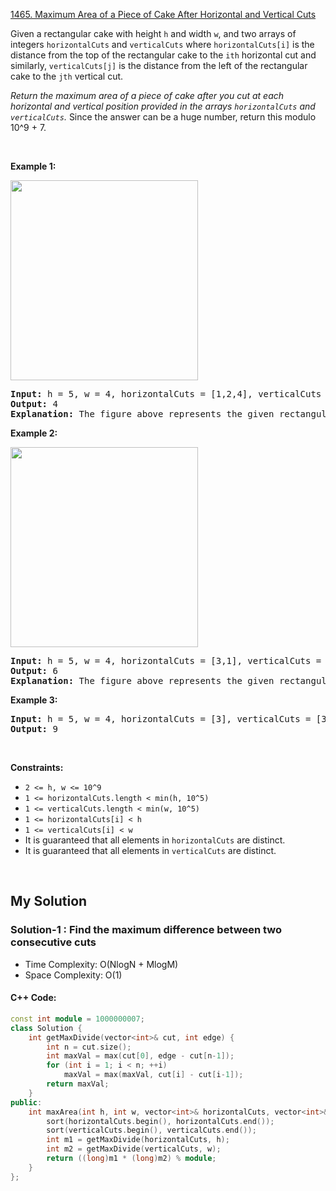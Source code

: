 [1465. Maximum Area of a Piece of Cake After Horizontal and Vertical Cuts](https://leetcode.com/problems/maximum-area-of-a-piece-of-cake-after-horizontal-and-vertical-cuts/)

<div><p>Given a rectangular cake with height <code>h</code> and width <code>w</code>, and two arrays of integers <code>horizontalCuts</code> and <code>verticalCuts</code> where <code>horizontalCuts[i]</code> is the distance from the top of the rectangular cake to the <code>ith</code> horizontal cut&nbsp;and similarly, <code>verticalCuts[j]</code> is the distance from the&nbsp;left of the rectangular cake to the <code>jth</code>&nbsp;vertical cut.</p>

<p><em>Return the maximum area of a piece of cake after you cut at each horizontal and vertical position provided in the arrays <code>horizontalCuts</code> and <code>verticalCuts</code>.&nbsp;</em>Since the answer can be a huge number, return this modulo 10^9 + 7.</p>

<p>&nbsp;</p>
<p><strong>Example 1:</strong></p>

<p><img alt="" src="https://assets.leetcode.com/uploads/2020/05/14/leetcode_max_area_2.png" style="width: 300px; height: 320px;"></p>

<pre><strong>Input:</strong> h = 5, w = 4, horizontalCuts = [1,2,4], verticalCuts = [1,3]
<strong>Output:</strong> 4 
<strong>Explanation:</strong> The figure above represents the given rectangular cake. Red lines are the horizontal and vertical cuts. After you cut the cake, the green piece of cake has the maximum area.
</pre>

<p><strong>Example 2:</strong></p>

<p><strong><img alt="" src="https://assets.leetcode.com/uploads/2020/05/14/leetcode_max_area_3.png" style="width: 300px; height: 320px;"></strong></p>

<pre><strong>Input:</strong> h = 5, w = 4, horizontalCuts = [3,1], verticalCuts = [1]
<strong>Output:</strong> 6
<strong>Explanation:</strong> The figure above represents the given rectangular cake. Red lines are the horizontal and vertical cuts. After you cut the cake, the green and yellow pieces of cake have the maximum area.
</pre>

<p><strong>Example 3:</strong></p>

<pre><strong>Input:</strong> h = 5, w = 4, horizontalCuts = [3], verticalCuts = [3]
<strong>Output:</strong> 9
</pre>

<p>&nbsp;</p>
<p><strong>Constraints:</strong></p>

<ul>
	<li><code>2 &lt;= h,&nbsp;w &lt;= 10^9</code></li>
	<li><code>1 &lt;=&nbsp;horizontalCuts.length &lt;&nbsp;min(h, 10^5)</code></li>
	<li><code>1 &lt;=&nbsp;verticalCuts.length &lt; min(w, 10^5)</code></li>
	<li><code>1 &lt;=&nbsp;horizontalCuts[i] &lt; h</code></li>
	<li><code>1 &lt;=&nbsp;verticalCuts[i] &lt; w</code></li>
	<li>It is guaranteed that all elements in&nbsp;<code>horizontalCuts</code>&nbsp;are distinct.</li>
	<li>It is guaranteed that all elements in <code>verticalCuts</code>&nbsp;are distinct.</li>
</ul>
</div>

<p>&nbsp;</p>

## My Solution
### Solution-1 : Find the maximum difference between two consecutive cuts
- Time Complexity: O(NlogN + MlogM)
- Space Complexity: O(1)
#### C++ Code:
```cpp
const int module = 1000000007;
class Solution {
    int getMaxDivide(vector<int>& cut, int edge) {
        int n = cut.size();
        int maxVal = max(cut[0], edge - cut[n-1]);
        for (int i = 1; i < n; ++i)
            maxVal = max(maxVal, cut[i] - cut[i-1]);
        return maxVal;
    }
public:
    int maxArea(int h, int w, vector<int>& horizontalCuts, vector<int>& verticalCuts) {
        sort(horizontalCuts.begin(), horizontalCuts.end());
        sort(verticalCuts.begin(), verticalCuts.end());
        int m1 = getMaxDivide(horizontalCuts, h);
        int m2 = getMaxDivide(verticalCuts, w);
        return ((long)m1 * (long)m2) % module;
    }
};
```